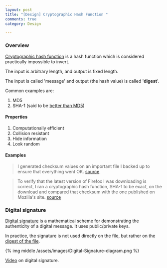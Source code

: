```yaml
---
layout: post
title: "[Design] Cryptographic Hash Function "
comments: true
category: Design

---
```


### Overview

[Cryptographic hash function](http://en.wikipedia.org/wiki/Cryptographic_hash_function) is a hash function which is considered practically impossible to invert. 

The input is arbitrary length, and output is fixed length. 

The input is called 'message' and output (the hash value) is called '__digest__'. 

Common examples are:

1. MD5
1. SHA-1 (said to be [better than MD5](http://security.stackexchange.com/questions/19705/is-sha1-better-than-md5-only-because-it-generates-a-hash-of-160-bits))

#### Properties

1. Computationally efficient
1. Collision resistant
1. Hide information
1. Look random

#### Examples

> I generated checksum values on an important file I backed up to ensure that everything went OK. [source](http://pcsupport.about.com/od/termsm/g/md5.htm)

> To verify that the latest version of Firefox I was downloading is correct, I ran a cryptographic hash function, SHA-1 to be exact, on the download and compared that checksum with the one published on Mozilla's site. [source](http://pcsupport.about.com/od/termsc/g/cryptographic-hash-function.htm)

### Digital signature

[Digital signature](http://en.wikipedia.org/wiki/Digital_signature) is a mathematical scheme for demonstrating the authenticity of a digital message. It uses public/private keys.

In practice, the signature is not used directly on the file, but rather on the [digest of the file](http://en.wikipedia.org/wiki/Digital_signature#How_they_work). 

{% img middle /assets/images/Digital-Signature-diagram.png %}

[Video](https://www.khanacademy.org/economics-finance-domain/core-finance/money-and-banking/bitcoin/v/bitcoin-digital-signatures) on digital signature. 
